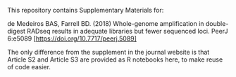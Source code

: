 This repository contains Supplementary Materials for:

de Medeiros BAS, Farrell BD. (2018) Whole-genome amplification in double-digest RADseq results in adequate libraries but fewer sequenced loci. PeerJ 6:e5089 [https://doi.org/10.7717/peerj.5089]

The only difference from the supplement in the journal website is that Article S2 and Article S3 are provided as R notebooks here, to make reuse of code easier.
